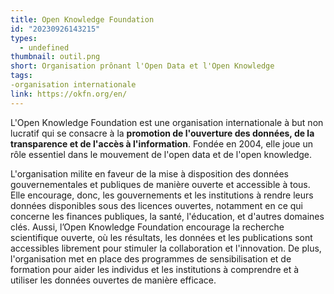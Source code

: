 ```yaml
---
title: Open Knowledge Foundation
id: "20230926143215"
types:
  - undefined
thumbnail: outil.png
short: Organisation prônant l'Open Data et l'Open Knowledge
tags:
-organisation internationale
link: https://okfn.org/en/
---
```

L'Open Knowledge Foundation est une organisation internationale à but non lucratif qui se consacre à la **promotion de l'ouverture des données, de la transparence et de l'accès à l'information**. Fondée en 2004, elle joue un rôle essentiel dans le mouvement de l'open data et de l'open knowledge.

L'organisation milite en faveur de la mise à disposition des données gouvernementales et publiques de manière ouverte et accessible à tous. Elle encourage, donc, les gouvernements et les institutions à rendre leurs données disponibles sous des licences ouvertes, notamment en ce qui concerne les finances publiques, la santé, l'éducation, et d'autres domaines clés.
Aussi, l’Open Knowledge Foundation encourage la recherche scientifique ouverte, où les résultats, les données et les publications sont accessibles librement pour stimuler la collaboration et l'innovation.
De plus, l'organisation met en place des programmes de sensibilisation et de formation pour aider les individus et les institutions à comprendre et à utiliser les données ouvertes de manière efficace.

